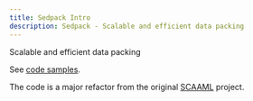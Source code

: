 ```yaml
---
title: Sedpack Intro
description: Sedpack - Scalable and efficient data packing
---
```


Scalable and efficient data packing

See [code samples](https://github.com/google/sedpack/tree/main/docs).

The code is a major refactor from the original
[SCAAML](https://github.com/google/scaaml) project.

